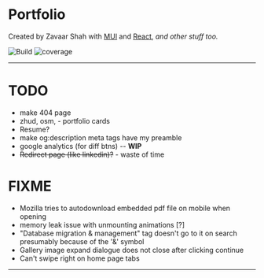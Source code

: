 # Portfolio

Created by Zavaar Shah with [MUI](https://mui.com) and [React](https://reactjs.org), _and other stuff too._

![Build](https://github.com/thatziv/portfolio/workflows/CI/CD/badge.svg) ![coverage](https://img.shields.io/codecov/c/github/thatziv/portfolio/CI/CD)

---

# TODO

- make 404 page
- zhud, osm, - portfolio cards
- Resume?
- make og:description meta tags have my preamble
- google analytics (for diff btns) -- **WIP**
- ~~Redirect page (like linkedin)?~~ - waste of time

# FIXME

- Mozilla tries to autodownload embedded pdf file on mobile when opening
- memory leak issue with unmounting animations [?]
- "Database migration & management" tag doesn't go to it on search presumably because of the '&' symbol
- Gallery image expand dialogue does not close after clicking continue
- Can't swipe right on home page tabs

---
